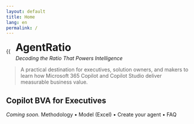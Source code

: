 ```yaml
---
layout: default
title: Home
lang: en
permalink: /
---
```


<div style="display:flex;align-items:center;gap:14px;margin-bottom:8px;">
  {{ 
  <div>
    <h1 style="margin:0;">AgentRatio</h1>
    <p style="margin:4px 0 0 0;"><em>Decoding the Ratio That Powers Intelligence</em></p>
  </div>
</div>

> A practical destination for executives, solution owners, and makers to learn how Microsoft 365 Copilot and Copilot Studio deliver measurable business value.

## Copilot BVA for Executives
*Coming soon.* Methodology • Model (Excel) • Create your agent • FAQ
